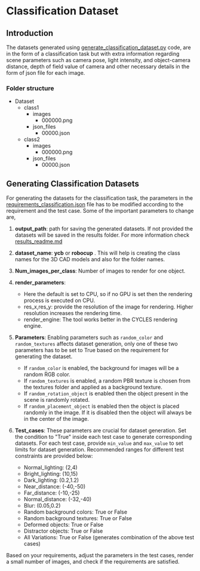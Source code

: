 # Classification Dataset

## Introduction
The datasets generated using [generate_classification_dataset.py](../../src/generate_classification_dataset.py) code, are in the form of a classification task but with extra information regarding scene
parameters such as camera pose, light intensity, and object-camera distance, depth of field value of camera and other necessary details in the form of json file for each image.


### Folder structure
  - Dataset
      - class1
          - images
              - 000000.png
          - json_files
              - 00000.json
      - class2
          - images
              - 000000.png
          - json_files
              - 00000.json

## Generating Classification Datasets
For generating the datasets for the classification task, the parameters in the [requirements_classification.json](../requirements_classification.json) file has to be modified according to the requirement and the test case. Some of the important parameters to change are,


1. **output_path**: path for saving the generated datasets. If not provided the datasets will be saved in the results folder. For more information check [results_readme.md](../../results/readMe.md)

2. **dataset_name**: **ycb** or **robocup** . This will help is creating the class names for the 3D CAD models and also for the folder names.

3. **Num_images_per_class**: Number of images to render for one object.

4. **render_parameters**:
    * Here the default is set to CPU, so if no GPU is set then the rendering process is executed on CPU.
    * res_x,res_y: provide the resolution of the image for rendering. Higher resolution increases the rendering time.
    * render_engine: The tool works better in the CYCLES rendering engine.

5. **Parameters**: Enabling parameters such as `random_color` and `random_textures` affects dataset generation, only one of these two parameters has to be set to True based on the requirement for generating the dataset.
   - If `random_color` is enabled, the background for images will be a random RGB color.
   - If `random_textures` is enabled, a random PBR texture is chosen from the textures folder and applied as a background texture.
   - If `random_rotation_object` is enabled then the object present in the scene is randomly rotated.
   - If `random_placement_object` is enabled then the object is placed randomly in the image. If it is disabled then the object will always be in the center of the image.

6. **Test_cases**: These parameters are crucial for dataset generation. Set the condition to "True" inside each test case to generate corresponding datasets. For each test case, provide `min_value` and `max_value` to set limits for dataset generation. Recommended ranges for different test constraints are provided below:

   - Normal_lighting: (2,4)
   - Bright_lighting: (10,15)
   - Dark_lighting: (0.2,1.2)
   - Near_distance: (-40,-50)
   - Far_distance: (-10,-25)
   - Normal_distance: (-32,-40)
   - Blur: (0.05,0.2)
   - Random background colors: True or False
   - Random background textures: True or False
   - Deformed objects: True or False
   - Distractor objects: True or False
   - All Variations: True or False (generates combination of the above test cases)
     
Based on your requirements, adjust the parameters in the test cases, render a small number of images, and check if the requirements are satisfied.

